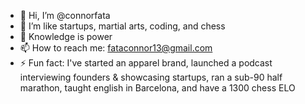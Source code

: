 - 👋 Hi, I’m @connorfata
- 👀 I’m like startups, martial arts, coding, and chess
- 💞️ Knowledge is power
- 📫 How to reach me: fataconnor13@gmail.com
- ⚡ Fun fact: I've started an apparel brand, launched a podcast interviewing founders & showcasing startups, ran a sub-90 half marathon, taught english in Barcelona, and have a 1300 chess ELO

<!---
connorfata/connorfata is a ✨ special ✨ repository because its `README.md` (this file) appears on your GitHub profile.
You can click the Preview link to take a look at your changes.
--->

